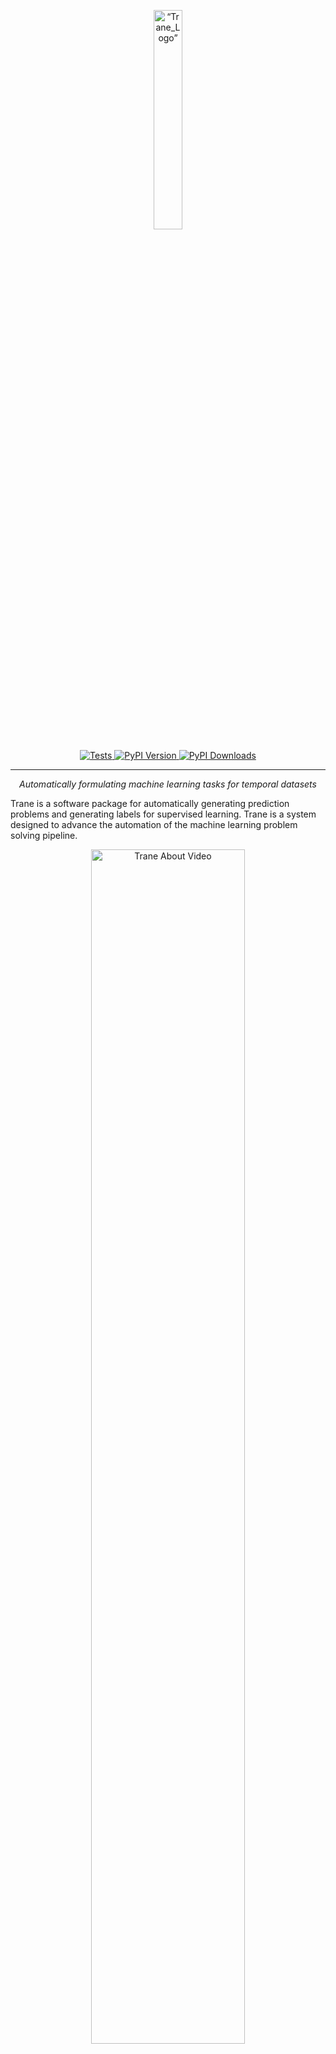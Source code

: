 <p align="center">
<img width=30% src="https://dai.lids.mit.edu/wp-content/uploads/2018/06/Trane-logo-300x180.jpg" alt=“Trane_Logo” />
</p>

<p align="center">
    <a href="https://github.com/HDI-Project/Trane/actions/workflows/tests.yaml" target="_blank">
      <img src="https://github.com/HDI-Project/Trane/actions/workflows/tests.yaml/badge.svg" alt="Tests" />
    </a>
    <a href="https://badge.fury.io/py/Trane" target="_blank">
        <img src="https://badge.fury.io/py/Trane.svg?maxAge=2592000" alt="PyPI Version" />
    </a>
    <a href="https://pepy.tech/project/Trane" target="_blank">
        <img src="https://static.pepy.tech/badge/tran" alt="PyPI Downloads" />
    </a>
</p>
<hr>

<p align="center">
<i>Automatically formulating machine learning tasks for temporal datasets</i>
</p>

Trane is a software package for automatically generating prediction problems and generating labels for supervised learning. Trane is a system designed to advance the automation of the machine learning problem solving pipeline.

<p align="center">
  <a href="https://www.youtube-nocookie.com/embed/TrK5Tm9ic28"><img src="https://img.youtube.com/vi/TrK5Tm9ic28/0.jpg" width="70%" target="_blank" alt="Trane About Video"></a>
</p>

# Install

To install Trane, run the following command:

```shell
python -m pip install trane
```

# Example

Below is an example of using Trane:

```python
import trane

data = trane.datasets.load_covid()
table_meta = trane.datasets.load_covid_metadata()

entity_col = "Country/Region"
window_size = "2d"
minimum_data = "2020-01-22"
maximum_data = "2020-03-29"
cutoff_strategy = trane.CutoffStrategy(
    entity_col=entity_col,
    window_size=window_size,
    minimum_data=minimum_data,
    maximum_data=maximum_data,
)
time_col = "Date"
problem_generator = trane.PredictionProblemGenerator(
    entity_col=entity_col,
    time_col=time_col,
    cutoff_strategy=cutoff_strategy,
    table_meta=table_meta,
)
problems = problem_generator.generate(data, generate_thresholds=True)
```


## Citing Trane
If you use Trane, please consider citing the following paper:

Ben Schreck, Kalyan Veeramachaneni. [What Would a Data Scientist Ask? Automatically Formulating and Solving Predictive Problems.](https://dai.lids.mit.edu/wp-content/uploads/2017/10/Trane1.pdf) *IEEE DSAA 2016*, 440-451

BibTeX entry:

```bibtex
@inproceedings{schreck2016would,
  title={What Would a Data Scientist Ask? Automatically Formulating and Solving Predictive Problems},
  author={Schreck, Benjamin and Veeramachaneni, Kalyan},
  booktitle={Data Science and Advanced Analytics (DSAA), 2016 IEEE International Conference on},
  pages={440--451},
  year={2016},
  organization={IEEE}
}
```